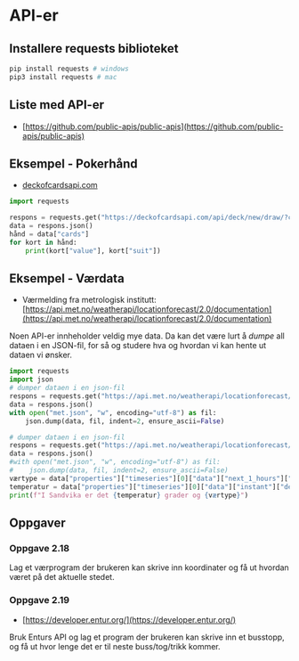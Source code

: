 # API-er

## Installere requests biblioteket

```bash
pip install requests # windows
pip3 install requests # mac
```

## Liste med API-er

- [https://github.com/public-apis/public-apis](https://github.com/public-apis/public-apis)

## Eksempel - Pokerhånd

- [deckofcardsapi.com](https://deckofcardsapi.com)

```python
import requests

respons = requests.get("https://deckofcardsapi.com/api/deck/new/draw/?count=2")
data = respons.json()
hånd = data["cards"]
for kort in hånd:
    print(kort["value"], kort["suit"])
```

## Eksempel - Værdata

- Værmelding fra metrologisk institutt: [https://api.met.no/weatherapi/locationforecast/2.0/documentation](https://api.met.no/weatherapi/locationforecast/2.0/documentation)

Noen API-er innheholder veldig mye data.
Da kan det være lurt å *dumpe* all dataen i en JSON-fil, for så og studere hva og hvordan vi kan hente ut dataen vi ønsker.

```python
import requests
import json
# dumper dataen i en json-fil
respons = requests.get("https://api.met.no/weatherapi/locationforecast/2.0/complete?lat=60.10&lon=10" , headers={ 'User-Agent': 'Python'})
data = respons.json()
with open("met.json", "w", encoding="utf-8") as fil:
    json.dump(data, fil, indent=2, ensure_ascii=False)
```

```python
# dumper dataen i en json-fil
respons = requests.get("https://api.met.no/weatherapi/locationforecast/2.0/complete?lat=60.10&lon=10" , headers={ 'User-Agent': 'Python'})
data = respons.json()
#with open("met.json", "w", encoding="utf-8") as fil:
#    json.dump(data, fil, indent=2, ensure_ascii=False)
værtype = data["properties"]["timeseries"][0]["data"]["next_1_hours"]["summary"]["symbol_code"]
temperatur = data["properties"]["timeseries"][0]["data"]["instant"]["details"]["air_temperature"]
print(f"I Sandvika er det {temperatur} grader og {værtype}")
```

## Oppgaver

### Oppgave 2.18

Lag et værprogram der brukeren kan skrive inn koordinater og få ut hvordan været på det aktuelle stedet.

### Oppgave 2.19

- [https://developer.entur.org/](https://developer.entur.org/)

Bruk Enturs API og lag et program der brukeren kan skrive inn et busstopp, og få ut hvor lenge det er til neste buss/tog/trikk kommer.
